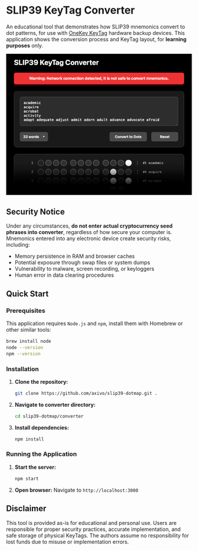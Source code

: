 # SLIP39 KeyTag Converter

An educational tool that demonstrates how SLIP39 mnemonics convert to dot patterns, for use with [OneKey KeyTag](https://onekey.so/products/onekey-keytag/) hardware backup devices. This application shows the conversion process and KeyTag layout, for **learning purposes** only.

![SLIP39 KeyTag Converter](../docs/images/converter.png)

## Security Notice

Under any circumstances, **do not enter actual cryptocurrency seed phrases into converter**, regardless of how secure your computer is. Mnemonics entered into any electronic device create security risks, including:

- Memory persistence in RAM and browser caches
- Potential exposure through swap files or system dumps  
- Vulnerability to malware, screen recording, or keyloggers
- Human error in data clearing procedures

## Quick Start

### Prerequisites

This application requires `Node.js` and `npm`, install them with Homebrew or other similar tools:

```bash
brew install node
node --version
npm --version
```

### Installation

1. **Clone the repository:**
   ```bash
   git clone https://github.com/axivo/slip39-dotmap.git .
   ```

2. **Navigate to converter directory:**
   ```bash
   cd slip39-dotmap/converter
   ```

3. **Install dependencies:**
   ```bash
   npm install
   ```

### Running the Application

1. **Start the server:**
   ```bash
   npm start
   ```

2. **Open browser:**
   Navigate to `http://localhost:3000`

## Disclaimer

This tool is provided as-is for educational and personal use. Users are responsible for proper security practices, accurate implementation, and safe storage of physical KeyTags. The authors assume no responsibility for lost funds due to misuse or implementation errors.
